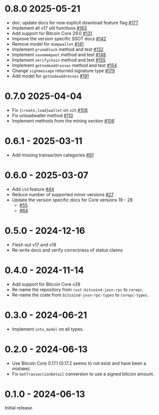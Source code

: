 # 0.8.0 2025-05-21

- doc: update docs for now explicit download feature flag [#177](https://github.com/rust-bitcoin/corepc/pull/177)
- Implement all v17 util functions [#163](https://github.com/rust-bitcoin/corepc/pull/163)
- Add support for Bitcoin Core 29.0 [#131](https://github.com/rust-bitcoin/corepc/pull/131)
- Improve the version specific SSOT docs [#142](https://github.com/rust-bitcoin/corepc/pull/142)
- Remove model for `dumpwallet` [#141](https://github.com/rust-bitcoin/corepc/pull/141)
- Implement `pruneblock` method and test [#132](https://github.com/rust-bitcoin/corepc/pull/132)
- Implement `savemempool` method and test [#148](https://github.com/rust-bitcoin/corepc/pull/148)
- Implement `verifychain` method and test [#155](https://github.com/rust-bitcoin/corepc/pull/155)
- Implement `getnodeaddresses` method and test [#154](https://github.com/rust-bitcoin/corepc/pull/154)
- Change `signmessage` returned signature type [#179](https://github.com/rust-bitcoin/corepc/pull/179)
- Add model for `getnodeaddresses` [#191](https://github.com/rust-bitcoin/corepc/pull/191)

# 0.7.0 2025-04-04

- Fix `{create,load}wallet` on `v25` [#108](https://github.com/rust-bitcoin/corepc/pull/108)
- Fix unloadwallet method [#110](https://github.com/rust-bitcoin/corepc/pull/110)
- Implement methods from the mining section [#106](https://github.com/rust-bitcoin/corepc/pull/106)

# 0.6.1 - 2025-03-11

- Add missing transaction categories [#91](https://github.com/rust-bitcoin/corepc/pull/91)

# 0.6.0 - 2025-03-07

- Add `std` feature [#44](https://github.com/rust-bitcoin/corepc/pull/44)
- Reduce number of supported minor versions [#27](https://github.com/rust-bitcoin/corepc/pull/27)
- Update the version specific docs for Core versions 19 - 28
   - [#55](https://github.com/rust-bitcoin/corepc/pull/55)
   - [#64](https://github.com/rust-bitcoin/corepc/pull/64)

# 0.5.0 - 2024-12-16

- Flesh out v17 and v18
- Re-write docs and verify correctness of status claims

# 0.4.0 - 2024-11-14

- Add support for Bitcoin Core v28
- Re-name the repository from `rust-bitcoind-josn-rpc` to `corepc`.
- Re-name the crate from `bitcoind-josn-rpc-types` to `corepc-types`.

# 0.3.0 - 2024-06-21

- Implement `into_model` on all types.

# 0.2.0 - 2024-06-13

- Use Bitcoin Core 0.17.1 (0.17.2 seems to not exist and have been a mistake).
- Fix `GetTransactionDetail` conversion to use a signed bitcoin amount.

# 0.1.0 - 2024-06-13

Initial release.
